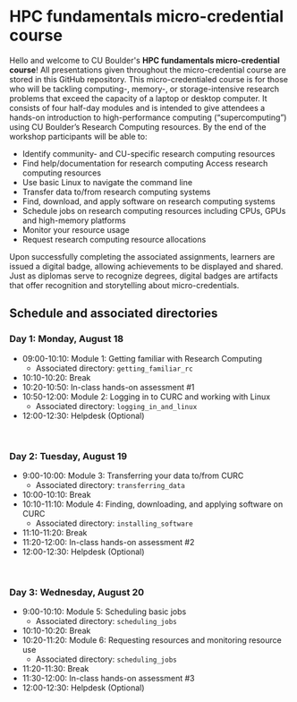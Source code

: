 # HPC fundamentals micro-credential course

Hello and welcome to CU Boulder's **HPC fundamentals micro-credential course**! All presentations given throughout the micro-credential course are stored in this GitHub repository. This micro-credentialed course is for those who will be tackling computing-, memory-, or storage-intensive research problems that exceed the capacity of a laptop or desktop computer. It consists of four half-day modules and is intended to give attendees a hands-on introduction to high-performance computing (“supercomputing”) using CU Boulder’s Research Computing resources. By the end of the workshop participants will be able to:

- Identify community- and CU-specific research computing resources
- Find help/documentation for research computing Access research computing resources
- Use basic Linux to navigate the command line
- Transfer data to/from research computing systems
- Find, download, and apply software on research computing systems
- Schedule jobs on research computing resources including CPUs, GPUs and high-memory platforms
- Monitor your resource usage
- Request research computing resource allocations

Upon successfully completing the associated assignments, learners are issued a digital badge, allowing achievements to be displayed and shared. Just as diplomas serve to recognize degrees, digital badges are artifacts that offer recognition and storytelling about micro-credentials.

## Schedule and associated directories

### Day 1: Monday, August 18

- 09:00-10:10: Module 1: Getting familiar with Research Computing
    - Associated directory: `getting_familiar_rc`
- 10:10-10:20: Break
- 10:20-10:50: In-class hands-on assessment #1 
- 10:50-12:00: Module 2: Logging in to CURC and working with Linux
    - Associated directory: `logging_in_and_linux`
- 12:00-12:30: Helpdesk (Optional)

 

### Day 2: Tuesday, August 19

- 9:00-10:00: Module 3: Transferring your data to/from CURC
    - Associated directory: `transferring_data`
- 10:00-10:10: Break
- 10:10-11:10: Module 4: Finding, downloading, and applying software on CURC
    - Associated directory: `installing_software`
- 11:10-11:20: Break
- 11:20-12:00: In-class hands-on assessment #2 
- 12:00-12:30: Helpdesk (Optional)

 

### Day 3: Wednesday, August 20

- 9:00-10:10: Module 5: Scheduling basic jobs
    - Associated directory: `scheduling_jobs`
- 10:10-10:20: Break
- 10:20-11:20: Module 6: Requesting resources and monitoring resource use
    - Associated directory: `scheduling_jobs`
- 11:20-11:30: Break
- 11:30-12:00: In-class hands-on assessment #3 
- 12:00-12:30: Helpdesk (Optional)

